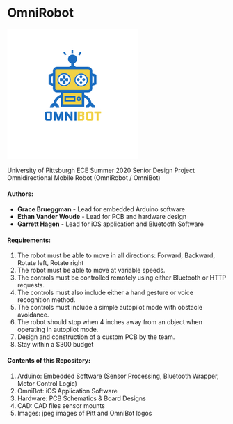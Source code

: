 # OmniRobot

![](Images/omnibot.mainlogo.png)

University of Pittsburgh
ECE Summer 2020 Senior Design Project
Omnidirectional Mobile Robot (OmniRobot / OmniBot)


#### Authors:
* **Grace Brueggman** - Lead for embedded Arduino software
* **Ethan Vander Woude** - Lead for PCB and hardware design
* **Garrett Hagen** - Lead for iOS application and Bluetooth Software  

#### Requirements:
1. The robot must be able to move in all directions: Forward, Backward, Rotate left, Rotate right 
2. The robot must be able to move at variable speeds. 
3. The controls must be controlled remotely using either Bluetooth or HTTP requests. 
4. The controls must also include either a hand gesture or voice recognition method. 
5. The controls must include a simple autopilot mode with obstacle avoidance. 
6. The robot should stop when 4 inches away from an object when operating in autopilot mode. 
7. Design and construction of a custom PCB by the team. 
8. Stay within a $300 budget 

#### Contents of this Repository:
1. Arduino: Embedded Software (Sensor Processing, Bluetooth Wrapper, Motor Control Logic)
2. OmniBot: iOS Application Software
3. Hardware: PCB Schematics & Board Designs
4. CAD: CAD files sensor mounts
5. Images: jpeg images of Pitt and OmniBot logos
